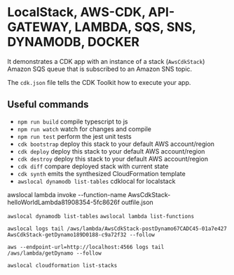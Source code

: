 # LocalStack, AWS-CDK, API-GATEWAY, LAMBDA, SQS, SNS, DYNAMODB, DOCKER

It demonstrates a CDK app with an instance of a stack (`AwsCdkStack`)
Amazon SQS queue that is subscribed to an Amazon SNS topic.

The `cdk.json` file tells the CDK Toolkit how to execute your app.

## Useful commands

* `npm run build`   compile typescript to js
* `npm run watch`   watch for changes and compile
* `npm run test`    perform the jest unit tests
* `cdk bootstrap`      deploy this stack to your default AWS account/region
* `cdk deploy`      deploy this stack to your default AWS account/region
* `cdk destroy`      deploy this stack to your default AWS account/region
* `cdk diff`        compare deployed stack with current state
* `cdk synth`       emits the synthesized CloudFormation template
* `awslocal dynamodb list-tables`
cdklocal for localstack

awslocal lambda invoke --function-name AwsCdkStack-helloWorldLambda81908354-5fc8626f outfile.json

`awslocal dynamodb list-tables`
`awslocal lambda list-functions`

`awslocal logs tail /aws/lambda/AwsCdkStack-postDynamo67CADC45-01a7e427`
`AwsCdkStack-getDynamo189D0188-c9a72f32 --follow`

`aws --endpoint-url=http://localhost:4566 logs tail /aws/lambda/getDynamo --follow`

`awslocal cloudformation list-stacks`
